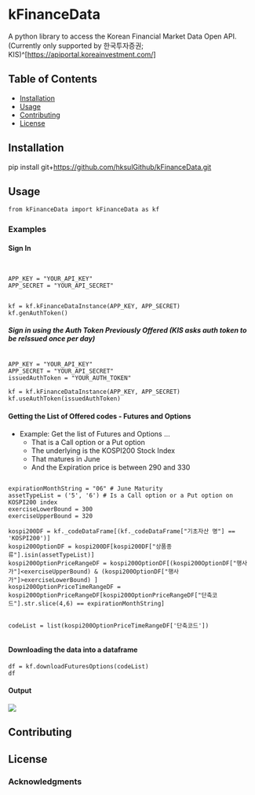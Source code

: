 # kFinanceData

A python library to access the Korean Financial Market Data Open API. (Currently only supported by 한국투자증권; KIS)^[https://apiportal.koreainvestment.com/]


## Table of Contents

- [Installation](#installation)
- [Usage](#usage)
- [Contributing](#contributing)
- [License](#license)

## Installation

pip install git+https://github.com/hksulGithub/kFinanceData.git


## Usage

```
from kFinanceData import kFinanceData as kf
```

### Examples


#### Sign In
```
 

APP_KEY = "YOUR_API_KEY"
APP_SECRET = "YOUR_API_SECRET" 


kf = kf.kFinanceDataInstance(APP_KEY, APP_SECRET)
kf.genAuthToken()

```

##### Sign in using the Auth Token Previously Offered (KIS asks auth token to be reIssued once per day)
```

APP_KEY = "YOUR_API_KEY"
APP_SECRET = "YOUR_API_SECRET" 
issuedAuthToken = "YOUR_AUTH_TOKEN"

kf = kf.kFinanceDataInstance(APP_KEY, APP_SECRET)
kf.useAuthToken(issuedAuthToken)

```


#### Getting the List of Offered codes - Futures and Options

- Example: Get the list of Futures and Options ...
  - That is a Call option or a Put option 
  - The underlying is the KOSPI200 Stock Index
  - That matures in June
  - And the Expiration price is between 290 and 330
  

```

expirationMonthString = "06" # June Maturity
assetTypeList = ('5', '6') # Is a Call option or a Put option on KOSPI200 index
exerciseLowerBound = 300
exerciseUpperBound = 320

kospi200DF = kf._codeDataFrame[(kf._codeDataFrame["기초자산 명"] == 'KOSPI200')]
kospi200OptionDF = kospi200DF[kospi200DF["상품종류"].isin(assetTypeList)] 
kospi200OptionPriceRangeDF = kospi200OptionDF[(kospi200OptionDF["행사가"]<exerciseUpperBound) & (kospi200OptionDF["행사가"]>exerciseLowerBound) ]
kospi200OptionPriceTimeRangeDF = kospi200OptionPriceRangeDF[kospi200OptionPriceRangeDF["단축코드"].str.slice(4,6) == expirationMonthString]


codeList = list(kospi200OptionPriceTimeRangeDF['단축코드'])


```


#### Downloading the data into a dataframe

```
df = kf.downloadFuturesOptions(codeList) 
df

```

#### Output

![](https://i.imgur.com/GJuMlwe.png)

## Contributing


## License


### Acknowledgments

